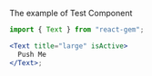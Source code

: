 The example of Test Component

```jsx
import { Text } from "react-gem";

<Text title="large" isActive>
  Push Me
</Text>;
```
